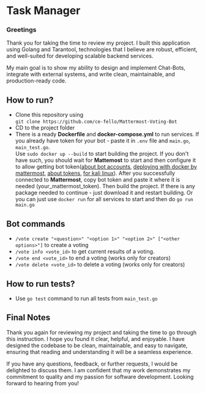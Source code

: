 # Task Manager

### **Greetings**

Thank you for taking the time to review my project. I built this application using Golang and Tarantool, technologies that I believe are robust, efficient, and well-suited for developing scalable backend services.

My main goal is to show my ability to design and implement Chat-Bots, integrate with external systems, and write clean, maintainable, and production-ready code.

## How to run?
- Clone this repository using  
`git clone https://github.com/ce-fello/Mattermost-Voting-Bot`
- CD to the project folder
- There is a ready **Dockerfile** and **docker-compose.yml** to run services. If you already have token
      for your bot - paste it in `.env` file and `main.go`, `main_test.go`.    
Use `sudo docker up --build` to start building the project. If you don't have such, you should wait for **Mattemost**
to start and then configure it to allow getting bot token([about bot accounts](https://developers.mattermost.com/integrate/reference/bot-accounts/),
      [deploying with docker by mattermost](https://docs.mattermost.com/install/install-docker.html), [about tokens](https://developers.mattermost.com/integrate/reference/personal-access-token/), [for kali linux](https://ipv6.rs/tutorial/Kali_Linux_Latest/Mattermost/)).
      After you successfully connected to **Mattermost**, copy bot token and paste it where it is needed (your_mattermost_token). Then build the project. If there is any package needed to continue - just download it and restart building. Or you can just use `docker run` for all services to start and then do `go run main.go`
## Bot commands
- `/vote create "<question>" "<option 1>" "<option 2>" ["<other options>"]` to create a voting
- `/vote info <vote_id>` to get current results of a voting.
- `/vote end <vote_id>` to end a voting (works only for creators)
- `/vote delete <vote_id>` to delete a voting (works only for creators)

## How to run tests?  
   - Use `go test` command to run all tests from `main_test.go`

## **Final Notes**

Thank you again for reviewing my project and taking the time to go through this instruction. I hope you found it clear, helpful, and enjoyable. I have designed the codebase to be clean, maintainable, and easy to navigate, ensuring that reading and understanding it will be a seamless experience.

If you have any questions, feedback, or further requests, I would be delighted to discuss them. I am confident that my work demonstrates my commitment to quality and my passion for software development. Looking forward to hearing from you!
